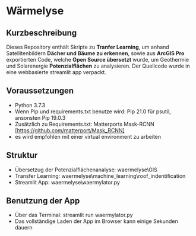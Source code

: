 # Wärmelyse

## Kurzbeschreibung

Dieses Repository enthält Skripte zu **Tranfer Learning**, um anhand Satellitenbildern **Dächer und Bäume zu erkennen**, sowie aus **ArcGIS Pro** exportierten Code, welche **Open Source übersetzt** wurde, um Geothermie und Solarenergie **Potenzialflächen** zu analysieren.
Der Quellcode wurde in eine webbasierte streamlit app verpackt.

## Voraussetzungen
- Python 3.7.3
- Wenn Pip und requirements.txt benutze wird: Pip 21.0 für psutil, ansonsten Pip 19.0.3
- Zusätzlich zu Requirements.txt: Matterports Mask-RCNN [https://github.com/matterport/Mask_RCNN]
- es wird empfohlen mit einer virtual environment zu arbeiten

## Struktur
- Übersetzug der Potenzialflächenanalyse: waermelyse\GIS
- Transfer Learning: waermelyse\machine_learning\roof_indentification
- Streamlit App: waermelyse\waermylator.py

## Benutzung der App
- Über das Terminal: streamlit run waermylator.py
- Das vollständige Laden der App im Browser kann einige Sekunden dauern